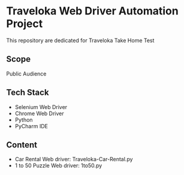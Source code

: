 # Traveloka Web Driver Automation Project

This repository are dedicated for Traveloka Take Home Test 

## Scope

Public Audience

## Tech Stack

- Selenium Web Driver
- Chrome Web Driver
- Python
- PyCharm IDE

## Content

- Car Rental Web driver: Traveloka-Car-Rental.py
- 1 to 50 Puzzle Web driver: 1to50.py
